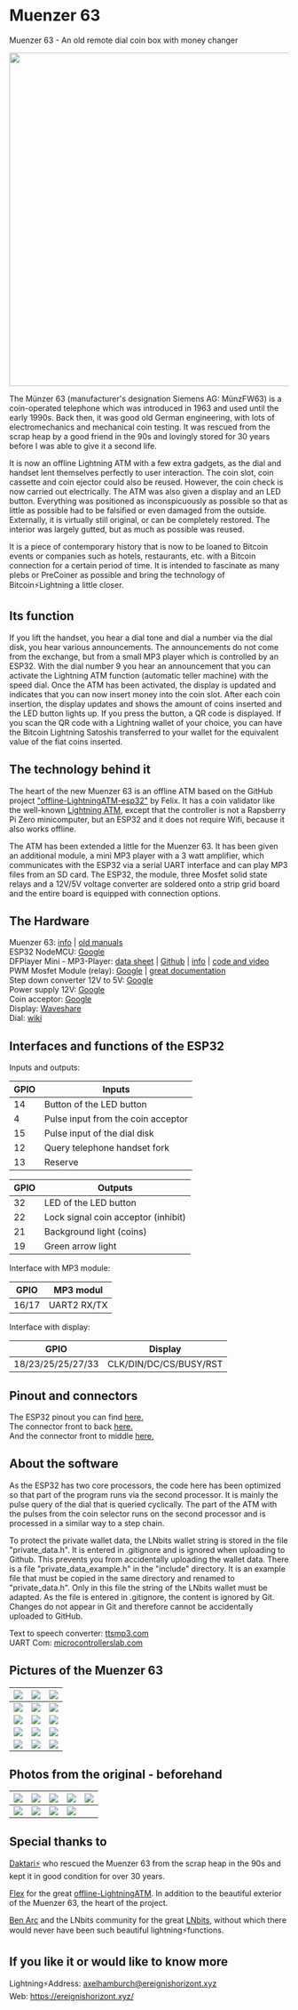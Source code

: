 # Muenzer 63
Muenzer 63 - An old remote dial coin box with money changer

<img src="./assets/Bild0.jpg" width="600">

The Münzer 63 (manufacturer's designation Siemens AG: MünzFW63) is a coin-operated telephone which was introduced in 1963 and used until the early 1990s. Back then, it was good old German engineering, with lots of electromechanics and mechanical coin testing. It was rescued from the scrap heap by a good friend in the 90s and lovingly stored for 30 years before I was able to give it a second life. 

It is now an offline Lightning ATM with a few extra gadgets, as the dial and handset lent themselves perfectly to user interaction. The coin slot, coin cassette and coin ejector could also be reused. However, the coin check is now carried out electrically. The ATM was also given a display and an LED button. Everything was positioned as inconspicuously as possible so that as little as possible had to be falsified or even damaged from the outside. Externally, it is virtually still original, or can be completely restored. The interior was largely gutted, but as much as possible was reused.

It is a piece of contemporary history that is now to be loaned to Bitcoin events or companies such as hotels, restaurants, etc. with a Bitcoin connection for a certain period of time. It is intended to fascinate as many plebs or PreCoiner as possible and bring the technology of Bitcoin⚡Lightning a little closer.

## Its function 

If you lift the handset, you hear a dial tone and dial a number via the dial disk, you hear various announcements. The announcements do not come from the exchange, but from a small MP3 player which is controlled by an ESP32. With the dial number 9 you hear an announcement that you can activate the Lightning ATM function (automatic teller machine) with the speed dial. Once the ATM has been activated, the display is updated and indicates that you can now insert money into the coin slot. After each coin insertion, the display updates and shows the amount of coins inserted and the LED button lights up. If you press the button, a QR code is displayed. If you scan the QR code with a Lightning wallet of your choice, you can have the Bitcoin Lightning Satoshis transferred to your wallet for the equivalent value of the fiat coins inserted. 

## The technology behind it

The heart of the new Muenzer 63 is an offline ATM based on the GitHub project ["offline-LightningATM-esp32"](https://github.com/f321x/offline-LightningATM-esp32) by Felix. It has a coin validator like the well-known [Lightning ATM](https://github.com/21isenough/LightningATM), except that the controller is not a Rapsberry Pi Zero minicomputer, but an ESP32 and it does not require Wifi, because it also works offline. 

The ATM has been extended a little for the Muenzer 63. It has been given an additional module, a mini MP3 player with a 3 watt amplifier, which communicates with the ESP32 via a serial UART interface and can play MP3 files from an SD card. The ESP32, the module, three Mosfet solid state relays and a 12V/5V voltage converter are soldered onto a strip grid board and the entire board is equipped with connection options. 

## The Hardware

Muenzer 63: [info](http://www.oeffentlichetelefone.de/muenzfernsprecher_muenzfw_63.html) | [old manuals](https://www.wasser.de/telefon-alt/datenbank/inhalt.pl?tin=&kategorie=1000091) <br>
ESP32 NodeMCU: [Google](https://www.google.com/search?q=esp32+nodemcu) <br>
DFPlayer Mini - MP3-Player: [data sheet](https://wiki.dfrobot.com/DFPlayer_Mini_SKU_DFR0299) | [Github](https://github.com/DFRobot/DFRobotDFPlayerMini) | [info](https://www.elektronik-kompendium.de/sites/praxis/bauteil_dfplayer-mini.htm) | [code and video](https://prilchen.de/steuerbarer-mp3-files-mit-dfplayer/) <br>
PWM Mosfet Module (relay): [Google](https://www.google.com/search?q=Mosfet+Modul) | [great documentation](https://github.com/technerdchris/boards/tree/master/D4184)  <br>
Step down converter 12V to 5V: [Google](https://www.google.com/search?q=step+down+lm2596s) <br>
Power supply 12V: [Google](https://www.google.com/search?q=csu-24V12) <br>
Coin acceptor: [Google](https://www.google.com/search?q=coin+acceptor) <br>
Display: [Waveshare](https://www.waveshare.com/product/raspberry-pi/displays/e-paper/2.13inch-e-paper-hat-d.htm?___SID=U) <br>
Dial: [wiki](https://de.wikipedia.org/wiki/Nummernschalter) <br>

## Interfaces and functions of the ESP32

Inputs and outputs:

| GPIO | Inputs |
|--------------|------------|
| 14 | Button of the LED button |
| 4 | Pulse input from the coin acceptor |
| 15 | Pulse input of the dial disk | 
| 12 | Query telephone handset fork |
| 13 | Reserve |

| GPIO | Outputs |
|--------------|------------|
| 32 | LED of the LED button |
| 22 | Lock signal coin acceptor (inhibit) |
| 21 | Background light (coins) |
| 19 | Green arrow light |

Interface with MP3 module:

| GPIO| MP3 modul |
|--------------|------------|
| 16/17 | UART2 RX/TX |

Interface with display:

| GPIO | Display |
|--------------|------------|
| 18/23/25/25/27/33 | CLK/DIN/DC/CS/BUSY/RST |  

## Pinout and connectors

The ESP32 pinout you can find [here.](./assets/ESP32-Pinout-Muenzer63.txt) <br>
The connector front to back [here.](./assets/Muenzer63_connector-front_to_back.txt) <br>
And the connector front to middle [here.](./assets/Muenzer63_connector-front_to_middle.txt) <br>


## About the software

As the ESP32 has two core processors, the code here has been optimized so that part of the program runs via the second processor. It is mainly the pulse query of the dial that is queried cyclically. The part of the ATM with the pulses from the coin selector runs on the second processor and is processed in a similar way to a step chain. 

To protect the private wallet data, the LNbits wallet string is stored in the file "private_data.h". It is entered in .gitignore and is ignored when uploading to Github. This prevents you from accidentally uploading the wallet data. There is a file "private_data_example.h" in the "include" directory. It is an example file that must be copied in the same directory and renamed to "private_data.h". Only in this file the string of the LNbits wallet must be adapted. As the file is entered in .gitignore, the content is ignored by Git. Changes do not appear in Git and therefore cannot be accidentally uploaded to GitHub. 

Text to speech converter: [ttsmp3.com](https://ttsmp3.com/) <br>
UART Com: [microcontrollerslab.com](https://microcontrollerslab.com/esp32-uart-communication-pins-example/) <br>

## Pictures of the Muenzer 63

![](./assets/Bild1.jpg)  |  ![](./assets/Bild2.jpg)   |  ![](./assets/Bild3.jpg)
:------------------------:|:------------------------:|:------------------------:
![](./assets/Bild4.jpg)  |  ![](./assets/Bild5.jpg)   |  ![](./assets/Bild6.jpg)
![](./assets/Bild7.jpg)  |  ![](./assets/Bild8.jpg)   |  ![](./assets/Bild9.jpg)
![](./assets/Bild10.jpg)  |  ![](./assets/Bild11.jpg) |  ![](./assets/Bild12.jpg)
![](./assets/Bild14.jpg)  |  ![](./assets/Bild15.jpg) |  ![](./assets/Bild16.jpg)

## Photos from the original - beforehand

![](./assets/x1.jpg)  |  ![](./assets/x2.jpg)   |  ![](./assets/x3.jpg)  |  ![](./assets/x4.jpg)   |  ![](./assets/x5.jpg)
:------------------------:|:------------------------:|:------------------------:|:------------------------:|:------------------------:
![](./assets/x6.jpg)  |  ![](./assets/x7.jpg)   |  ![](./assets/x8.jpg)  |  ![](./assets/x9.jpg)   |  

## Special thanks to

[Daktari⚡️](https://x.com/MaunaLion) who rescued the Muenzer 63 from the scrap heap in the 90s and kept it in good condition for over 30 years.

[Flex](https://github.com/f321x) for the great [offline-LightningATM](https://github.com/f321x/offline-LightningATM-esp32). In addition to the beautiful exterior of the Muenzer 63, the heart of the project.

[Ben Arc](https://x.com/arcbtc) and the LNbits community for the great [LNbits](https://lnbits.com/), without which there would never have been such beautiful lightning⚡️functions.

## If you like it or would like to know more

Lightning⚡Address: <axelhamburch@ereignishorizont.xyz><br>
Web: <https://ereignishorizont.xyz/>